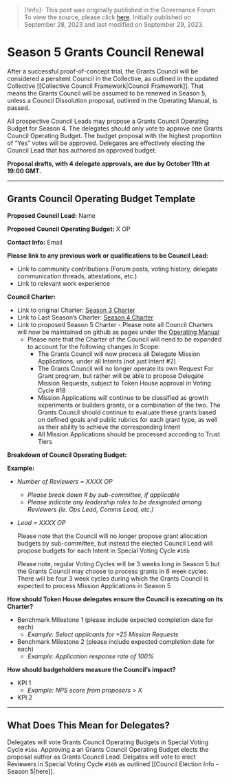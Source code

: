 > [!info]- This post was originally published in the Governance Forum
> To view the source, please click [here](https://gov.optimism.io/t/grants-council-operating-budget-template/6891). Initially published on September 28, 2023 and last modified on September 29, 2023.

<span class="notvisible"></span>
# Season 5 Grants Council Renewal

After a successful proof-of-concept trial, the Grants Council will be considered a persitent Council in the Collective, as outlined in the updated Collective [[Collective Council Framework|Council Framework]]. That means the Grants Council will be assumed to be renewed in Season 5, unless a Council Dissolution proposal, outlined in the Operating Manual, is passed.

All prospective Council Leads may propose a Grants Council Operating Budget for Season 4. The delegates should only vote to approve one Grants Council Operating Budget. The budget proposal with the highest proportion of “Yes” votes will be approved. Delegates are effectively electing the Council Lead that has authored an approved budget.

**Proposal drafts, with 4 delegate approvals, are due by October 11th at 19:00 GMT.**

---

## Grants Council Operating Budget Template

**Proposed Council Lead:** Name

**Proposed Council Operating Budget:** X OP

**Contact Info:** Email

**Please link to any previous work or qualifications to be Council Lead:**

- Link to community contributions (Forum posts, voting history, delegate communication threads, attestations, etc.)
- Link to relevant work experience

**Council Charter:**

- Link to original Charter: [Season 3 Charter](https://gov.optimism.io/t/special-voting-cycle-9a-grants-council/4198)
- Link to Last Season’s Charter: [Season 4 Charter](https://gov.optimism.io/t/draft-grants-council-season-4-charter/5924)
- Link to proposed Season 5 Charter - Please note all Council Charters will now be maintained on github as pages under the [Operating Manual](https://github.com/ethereum-optimism/OPerating-manual/tree/main)
    - Please note that the Charter of the Council will need to be expanded to account for the following changes in Scope:
        - The Grants Council will now process all Delegate Mission Applications, under all Intents (not just Intent #2)
        - The Grants Council will no longer operate its own Request For Grant program, but rather will be able to propose Delegate Mission Requests, subject to Token House approval in Voting Cycle #18
        - Mission Applications will continue to be classified as growth experiments or builders grants, or a combination of the two. The Grants Council should continue to evaluate these grants based on defined goals and public rubrics for each grant type, as well as their ability to achieve the corresponding Intent
        - All Mission Applications should be processed according to Trust Tiers

**Breakdown of Council Operating Budget:**

**Example:**

- _Number of Reviewers = XXXX OP_
    
    - _Please break down # by sub-committee, if applicable_
    - _Please indicate any leadership roles to be designated among Reviewers (ie. Ops Lead, Comms Lead, etc.)_
- _Lead = XXXX OP_
    
    Please note that the Council will no longer propose grant allocation budgets by sub-committee, but instead the elected Council Lead will propose budgets for each Intent in Special Voting Cycle ``#16b``
    
    Please note, regular Voting Cycles will be 3 weeks long in Season 5 but the Grants Council may choose to process grants in 6 week cycles. There will be four 3 week cycles during which the Grants Council is expected to process Mission Applications in Season 5
    

**How should Token House delegates ensure the Council is executing on its Charter?**

- Benchmark Milestone 1 (please include expected completion date for each)
    - _Example: Select applicants for +25 Mission Requests_
- Benchmark Milestone 2 (please include expected completion date for each)
    - _Example: Application response rate of 100%_

**How should badgeholders measure the Council’s impact?**

- KPI 1
    - _Example: NPS score from proposers > X_
- KPI 2

---

## What Does This Mean for Delegates?

Delegates will vote Grants Council Operating Budgets in Special Voting Cycle ``#16a``. Approving a an Grants Council Operating Budget elects the proposal author as Grants Council Lead. Delgates will vote to elect Reviewers in Special Voting Cycle ``#16b`` as outlined [[Council Election Info - Season 5|here]].
